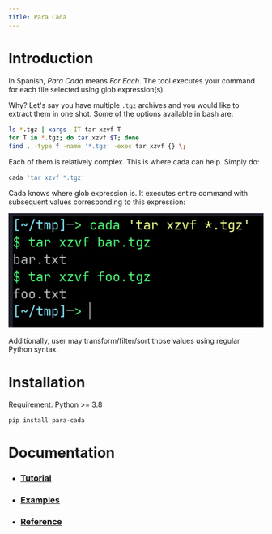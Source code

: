 ```yaml
---
title: Para Cada
---
```


# Introduction

In Spanish, *Para Cada* means *For Each*. The tool executes your command for each file selected using glob expression(s).

Why? Let's say you have multiple `.tgz` archives and you would like to extract them in one shot. Some of the options available in bash are:

```sh
ls *.tgz | xargs -IT tar xzvf T
for T in *.tgz; do tar xzvf $T; done
find . -type f -name '*.tgz' -exec tar xzvf {} \;
```

Each of them is relatively complex. This is where cada can help. Simply do:

```sh
cada 'tar xzvf *.tgz'
```

Cada knows where glob expression is. It executes entire command with subsequent values corresponding to this expression:

<p align="center">
  <img src="assets/images/example.png" />
</p>

Additionally, user may transform/filter/sort those values using regular Python syntax.

# Installation

Requirement: Python >= 3.8

```sh
pip install para-cada
```

# Documentation

- ### [Tutorial](tutorial.html)
- ### [Examples](examples.html)
- ### [Reference](reference.html)
